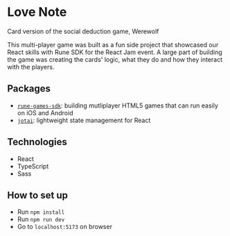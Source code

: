 # Love Note

Card version of the social deduction game, Werewolf

This multi-player game was built as a fun side project that showcased our React skills with Rune SDK for the React Jam event. A large part of building the game was creating the cards' logic, what they do and how they interact with the players.

## Packages

- [`rune-games-sdk`](https://github.com/rune/rune-games-sdk#rune-games-sdk): building mutliplayer HTML5 games that can run easily on iOS and Android
- [`jotai`](https://github.com/pmndrs/jotai): lightweight state management for React

## Technologies

- React
- TypeScript
- Sass

## How to set up

- Run `npm install`
- Run `npm run dev`
- Go to `localhost:5173` on browser
